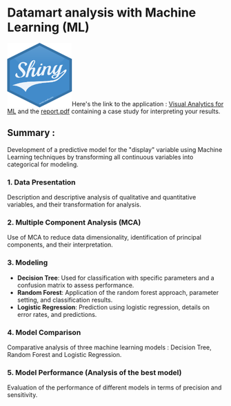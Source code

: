 # Datamart analysis with Machine Learning (ML)

<p align="left"> 
    <img width="150" height="150" src="assets/img/logo_shiny.png" align="left"></img>
</p>
<br><br><br><br><br><br><br>

Here's the link to the application : [Visual Analytics for ML]( https://smd-lab-tech.shinyapps.io/Shiny_Dataviz/) and the [report.pdf](/_docs/rprt_ana_donnee_avancees_22-1.pdf) containing a case study for interpreting your results.  


## Summary :
Development of a predictive model for the "display" variable using Machine Learning techniques by transforming all continuous variables into categorical for modeling.

### 1. Data Presentation
Description and descriptive analysis of qualitative and quantitative variables, and their transformation for analysis.

### 2. Multiple Component Analysis (MCA)
Use of MCA to reduce data dimensionality, identification of principal components, and their interpretation.

### 3. Modeling
- **Decision Tree**: Used for classification with specific parameters and a confusion matrix to assess performance.
- **Random Forest**: Application of the random forest approach, parameter setting, and classification results.
- **Logistic Regression**: Prediction using logistic regression, details on error rates, and predictions.

### 4. Model Comparison
Comparative analysis of three machine learning models : Decision Tree, Random Forest and Logistic Regression.

### 5. Model Performance (Analysis of the best model)
Evaluation of the performance of different models in terms of precision and sensitivity.

